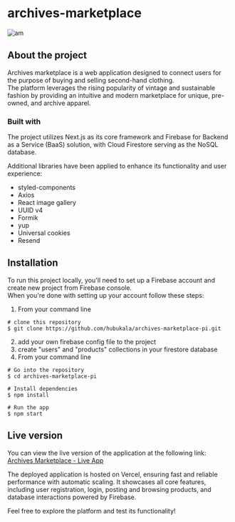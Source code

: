 # archives-marketplace
![am](https://github.com/user-attachments/assets/e8677048-8e15-4276-9629-50d5779a049e)
## About the project

Archives marketplace is a web application designed to connect users for the purpose of buying and selling second-hand clothing.\
The platform leverages the rising popularity of vintage and sustainable fashion by providing an intuitive and modern marketplace for unique, pre-owned, and archive apparel.

### Built with
The project utilizes Next.js as its core framework and Firebase for Backend as a Service (BaaS) solution, with Cloud Firestore serving as the NoSQL database.

Additional libraries have been applied to enhance its functionality and user experience:

* styled-components
* Axios
* React image gallery
* UUID v4
* Formik
* yup
* Universal cookies
* Resend

## Installation
To run this project locally, you'll need to set up a Firebase account and create new project from Firebase console.\
When you're done with setting up your account follow these steps:

1. From your command line
```
# clone this repository 
$ git clone https://github.com/hubukala/archives-marketplace-pi.git
```
2. add your own firebase config file to the project
3. create "users" and "products" collections in your firestore database
4. From your command line
```
# Go into the repository
$ cd archives-marketplace-pi

# Install dependencies
$ npm install

# Run the app
$ npm start
```
## Live version
You can view the live version of the application at the following link:
[Archives Marketplace - Live App](https://archives-marketplace-pi-j8xd.vercel.app/)

The deployed application is hosted on Vercel, ensuring fast and reliable performance with automatic scaling. It showcases all core features, including user registration, login, posting and browsing products, and database interactions powered by Firebase.

Feel free to explore the platform and test its functionality!

